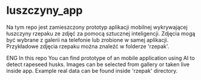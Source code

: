 # luszczyny_app
Na tym repo jest zamieszczony prototyp aplikacji mobilnej wykrywającej łuszczyny rzepaku ze zdjęć za pomocą sztucznej inteligencji. Zdjęcia mogą być wybrane z galerii na telefonie lub zrobione w samej aplikacji. Przykładowe zdjęcia rzepaku można znaleźć w folderze 'rzepak'.

ENG
In this repo You can find prototype of an mobile application using AI to detect rapeseed husks. Images can be selected from gallery or taken live inside app. Example real data can be found inside 'rzepak' directory.
